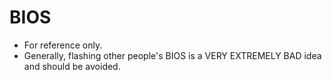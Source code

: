 # BIOS
* For reference only.
* Generally, flashing other people's BIOS is a VERY EXTREMELY BAD idea and should be avoided.
